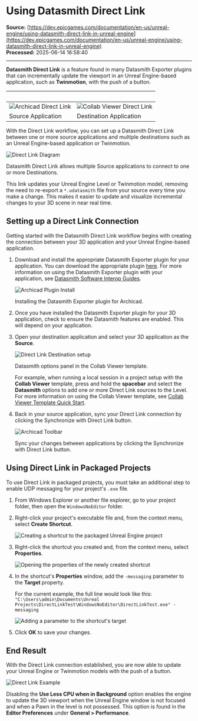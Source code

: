 # Using Datasmith Direct Link

**Source:** [https://dev.epicgames.com/documentation/en-us/unreal-engine/using-datasmith-direct-link-in-unreal-engine](https://dev.epicgames.com/documentation/en-us/unreal-engine/using-datasmith-direct-link-in-unreal-engine)  
**Processed:** 2025-06-14 16:58:40

---

**Datasmith Direct Link** is a feature found in many Datasmith Exporter plugins that can incrementally update the viewport in an Unreal Engine-based application, such as **Twinmotion**, with the push of a button.

|   |   |
| --- | --- |
| ![Archicad Direct Link](https://d1iv7db44yhgxn.cloudfront.net/documentation/images/ad4c0f27-9d2f-4c7b-9203-53eb4ea46d70/archicad-directlink.png "Direct Link open in Archicad") | ![Collab Viewer Direct Link](https://d1iv7db44yhgxn.cloudfront.net/documentation/images/0901f5a0-f9f2-49f0-9211-b65cff616a42/collab-viewer-directlink.png "Direct Link options open in the Collab Viewer template") |
| Source Application | Destination Application |

With the Direct Link workflow, you can set up a Datasmith Direct Link between one or more source applications and multiple destinations such as an Unreal Engine-based application or Twinmotion.

![Direct Link Diagram](https://d1iv7db44yhgxn.cloudfront.net/documentation/images/ef422dd6-8569-4c84-a2c1-0c20412c82ca/directlink-diagram.png "Illustrating how Direct Link connects Sources and Destinations")

Datasmith Direct Link allows multiple Source applications to connect to one or more Destinations.

This link updates your Unreal Engine Level or Twinmotion model, removing the need to re-export a `*.udatasmith` file from your source every time you make a change. This makes it easier to update and visualize incremental changes to your 3D scene in near real time.

## Setting up a Direct Link Connection

Getting started with the Datasmith Direct Link workflow begins with creating the connection between your 3D application and your Unreal Engine-based application.

1.  Download and install the appropriate Datasmith Exporter plugin for your application. You can download the appropriate plugin [here](https://www.unrealengine.com/en-US/datasmith/plugins). For more information on using the Datasmith Exporter plugin with your application, see [Datasmith Software Interop Guides](/documentation/en-us/unreal-engine/datasmith-software-interop-guides-for-unreal-engine).
    
    ![Archicad Plugin Install](https://d1iv7db44yhgxn.cloudfront.net/documentation/images/9d037de3-b9bb-4bb0-a515-59917f32753b/archicad-install.png "Archicad Plugin install")
    
    Installing the Datasmith Exporter plugin for Archicad.
    
2.  Once you have installed the Datasmith Exporter plugin for your 3D application, check to ensure the Datasmith features are enabled. This will depend on your application.
3.  Open your destination application and select your 3D application as the **Source**.
    
    ![Direct Link Destination setup](https://d1iv7db44yhgxn.cloudfront.net/documentation/images/a292910e-14d6-4ccc-be44-df8ec62e143a/directlink-destination-setup.png "Setting up the Direct Link Destination")
    
    Datasmith options panel in the Collab Viewer template.
    
    For example, when running a local session in a project setup with the **Collab Viewer** template, press and hold the **spacebar** and select the **Datasmith** options to add one or more Direct Link sources to the Level. For more information on using the Collab Viewer template, see [Collab Viewer Template Quick Start](/documentation/en-us/unreal-engine/collab-viewer-template-quick-start-in-unreal-engine).
    
4.  Back in your source application, sync your Direct Link connection by clicking the Synchronize with Direct Link button.
    
    ![Archicad Toolbar](https://d1iv7db44yhgxn.cloudfront.net/documentation/images/664958cb-8824-447a-8e4d-800503b8d15b/archicad-toolbar.png "The Archicad Datasmith toolbar")
    
    Sync your changes between applications by clicking the Synchronize with Direct Link button.
    

## Using Direct Link in Packaged Projects

To use Direct Link in packaged projects, you must take an additional step to enable UDP messaging for your project's `.exe` file.

1.  From Windows Explorer or another file explorer, go to your project folder, then open the `WindowsNoEditor` folder.
2.  Right-click your project's executable file and, from the context menu, select **Create Shortcut**.
    
    ![Creating a shortcut to the packaged Unreal Engine project](https://d1iv7db44yhgxn.cloudfront.net/documentation/images/3ea09074-51d1-4b6d-ada8-0b5b8e6712ee/create-shortcut.png)
3.  Right-click the shortcut you created and, from the context menu, select **Properties**.
    
    ![Opening the properties of the newly created shortcut](https://d1iv7db44yhgxn.cloudfront.net/documentation/images/7689e2f0-e5b6-411c-be34-d2b258af9aae/shortcut-properties.png)
4.  In the shortcut's **Properties** window, add the `-messaging` parameter to the **Target** property.
    
    For the current example, the full line would look like this: `"C:\Users\admin\Documents\Unreal Projects\DirectLinkTest\WindowsNoEditor\DirectLinkTest.exe" -messaging`
    
    ![Adding a parameter to the shortcut's target](https://d1iv7db44yhgxn.cloudfront.net/documentation/images/b2fd0a70-9364-4e5a-8857-967f437685af/target-parameter.png)
5.  Click **OK** to save your changes.

## End Result

With the Direct Link connection established, you are now able to update your Unreal Engine or Twinmotion models with the push of a button.

![Direct Link Example](https://d1iv7db44yhgxn.cloudfront.net/documentation/images/2e392544-d836-4b53-b80c-0194433ec9dc/directlink-example.gif "Example of Direct Link working between Archicad 24 and the Collab Viewer template.")

Disabling the **Use Less CPU when in Background** option enables the engine to update the 3D viewport when the Unreal Engine window is not focused and when a Pawn in the level is not possessed. This option is found in the **Editor Preferences** under **General > Performance**.